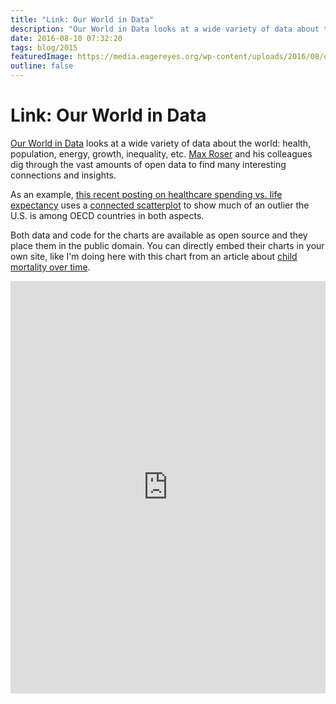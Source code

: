 ```yaml
---
title: "Link: Our World in Data"
description: "Our World in Data looks at a wide variety of data about the world: health, population, energy, growth, inequality, etc. Max Roser and his colleagues dig through the vast amounts of open data to find many interesting connections and insights."
date: 2016-08-10 07:32:20
tags: blog/2015
featuredImage: https://media.eagereyes.org/wp-content/uploads/2016/08/owid-teaser.png
outline: false
---
```


# Link: Our World in Data

<a href="https://ourworldindata.org">Our World in Data</a> looks at a wide variety of data about the world: health, population, energy, growth, inequality, etc. <a href="https://twitter.com/MaxCRoser">Max Roser</a> and his colleagues dig through the vast amounts of open data to find many interesting connections and insights.

As an example, <a href="https://ourworldindata.org/the-link-between-life-expectancy-and-health-spending-us-focus">this recent posting on healthcare spending vs. life expectancy</a> uses a <a href="/blog/2015/the-connected-scatterplot-for-presenting-paired-time-series">connected scatterplot</a> to show much of an outlier the U.S. is among OECD countries in both aspects.

Both data and code for the charts are available as open source and they place them in the public domain. You can directly embed their charts in your own site, like I'm doing here with this chart from an article about <a href="https://ourworldindata.org/how-many-children-did-a-woman-give-birth-to-that-died-before-their-5th-birthday/">child mortality over time</a>.

<p align="center"><iframe style="width: 100%; height: 660px; border: 0px none;" src="https://ourworldindata.org/grapher/Children-woman-death-vs-survival" width="300" height="150"></iframe></p>


<PostedBy />


